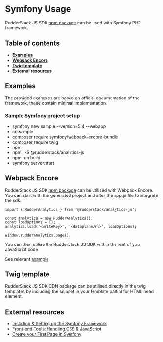 # Symfony Usage

RudderStack JS SDK [npm package](https://www.npmjs.com/package/@rudderstack/analytics-js) can be
used with Symfony PHP framework.

## Table of contents

- [**Examples**](#examples)
- [**Webpack Encore**](#Webpack-Encore)
- [**Twig template**](#Twig-template)
- [**External resources**](#External-resources)

## Examples

The provided examples are based on official documentation of the framework, these contain minimal
implementation.

### Sample Symfony project setup

- symfony new sample --version=5.4 --webapp
- cd sample
- composer require symfony/webpack-encore-bundle
- composer require twig
- npm i
- npm i -S @rudderstack/analytics-js
- npm run build
- symfony server:start

## Webpack Encore

RudderStack JS SDK [npm package](https://www.npmjs.com/package/@rudderstack/analytics-js) can be
utilised with Webpack Encore. You can start with the generated project and alter the app.js file to
integrate the sdk:

    import { RudderAnalytics } from '@rudderstack/analytics-js';

    const analytics = new RudderAnalytics();
    const loadOptions = {};
    analytics.load('<writeKey>', '<dataplaneUrl>', loadOptions);

    window.rudderanalytics.page();

You can then utilise the RudderStack JS SDK within the rest of you JavaScript code

See relevant [example](https://github.com/rudderlabs/rudder-sdk-js/blob/main/examples/symfony/sample)

## Twig template

RudderStack JS SDK CDN package can be utilised directly in the twig templates by including the
snippet in your template partial for HTML head element.

## External resources

- [Installing & Setting up the Symfony Framework](https://symfony.com/doc/current/setup.html)
- [Front-end Tools: Handling CSS & JavaScript](https://symfony.com/doc/current/frontend.html)
- [Create your First Page in Symfony](https://symfony.com/doc/current/page_creation.html)
